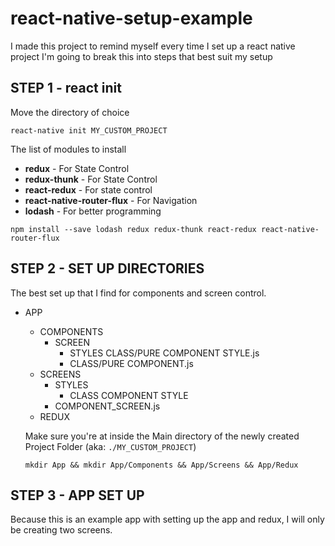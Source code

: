 # react-native-setup-example
I made this project to remind myself every time I set up a react native project
I'm going to break this into steps that best suit my setup




## STEP 1 - react init
Move the directory of choice

```
react-native init MY_CUSTOM_PROJECT
```

The list of modules to install
* __redux__ - For State Control
* __redux-thunk__ - For State Control
* __react-redux__ - For state control
* __react-native-router-flux__ - For Navigation
* __lodash__ - For better programming


``` 
npm install --save lodash redux redux-thunk react-redux react-native-router-flux 
``` 


## STEP 2 - SET UP DIRECTORIES
The best set up that I find for components and screen control.

- APP
  * COMPONENTS
    - SCREEN
      - STYLES
         CLASS/PURE COMPONENT STYLE.js
      * CLASS/PURE COMPONENT.js
  * SCREENS
    - STYLES
      * CLASS COMPONENT STYLE
    - COMPONENT_SCREEN.js
  * REDUX
  
  Make sure you're at inside the Main directory of the newly created Project Folder (aka: ```./MY_CUSTOM_PROJECT```)
  
  ```
  mkdir App && mkdir App/Components && App/Screens && App/Redux
  ```
  
## STEP 3 - APP SET UP 
Because this is an example app with setting up the app and redux, I will only be creating two screens.
  
